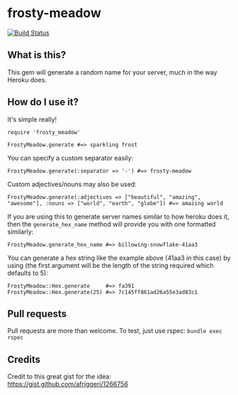 frosty-meadow
=============
[![Build Status](https://travis-ci.org/andyhmltn/frosty-meadow.png)](https://travis-ci.org/andyhmltn/frosty-meadow)

What is this?
----------------
This gem will generate a random name for your server, much in the way Heroku does.

How do I use it?
----------------
It's simple really!

	require 'frosty_meadow'
	
	FrostyMeadow.generate #=> sparkling frost

You can specify a custom separator easily:

	FrostyMeadow.generate(:separator => '-') #=> frosty-meadow

Custom adjectives/nouns may also be used:

	FrostyMeadow.generate(:adjectives => ["beautiful", "amazing", "awesome"], :nouns => ["world", "earth", "globe"]) #=> amazing world

If you are using this to generate server names similar to how heroku does it, then the `generate_hex_name` method will provide you with one formatted similarly:

	FrostyMeadow.generate_hex_name #=> billowing-snowflake-41aa3

You can generate a hex string like the example above (41aa3 in this case) by using (the first argument will be the length of the string required which defaults to 5):

	FrostyMeadow::Hex.generate 	   #=> fa391
	FrostyMeadow::Hex.generate(25) #=> 7c145ff861ad26a55e3ad83c1

Pull requests
---------------
Pull requests are more than welcome. To test, just use rspec: `bundle exec rspec`

Credits
---------------
Credit to this great gist for the idea:
https://gist.github.com/afriggeri/1266756